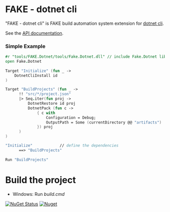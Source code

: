 # FAKE - dotnet cli

"FAKE - dotnet cli" is FAKE build automation system extension for [dotnet cli](http://github.com/dotnet/cli).

See the [API documentation](http://dolly22.github.io/fake.dotnet/index.html).


### Simple Example
```fsharp
#r "tools/FAKE.Dotnet/tools/Fake.Dotnet.dll" // include Fake.Dotnet lib
open Fake.Dotnet 
	
Target "Initialize" (fun _ ->
    DotnetCliInstall id
)

Target "BuildProjects" (fun _ ->
      !! "src/*/project.json" 
      |> Seq.iter(fun proj ->  
          DotnetRestore id proj
          DotnetPack (fun c -> 
              { c with 
                  Configuration = Debug;                    
                  OutputPath = Some (currentDirectory @@ "artifacts")
              }) proj
      )
)

"Initialize"            // define the dependencies
	  ==> "BuildProjects"
	
Run "BuildProjects"
```


# Build the project

* Windows: Run *build.cmd*

[![NuGet Status](http://img.shields.io/nuget/v/FAKE.dotnet.svg?style=flat)](https://www.nuget.org/packages/FAKE.Dotnet/)
[![Nuget](https://img.shields.io/nuget/dt/FAKE.dotnet.svg)](http://nuget.org/packages/FAKE.Dotnet)
